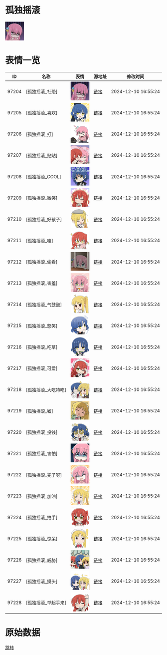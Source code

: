 # 孤独摇滚

<img src="./cover.png" height="60" alt="cover" />

# 表情一览

|ID|名称|表情|源地址|修改时间|
|----|----|----|----|----|
|97204|[孤独摇滚_社恐]|<img src="./pic/097204_%5B孤独摇滚_社恐%5D.png" height="60" alt="社恐"/>|[链接](https://i0.hdslb.com/bfs/garb/f9ed506d2ed25e7243dfca273fc47f5e27c2be63.png)|2024-12-10 16:55:24|
|97205|[孤独摇滚_喜欢]|<img src="./pic/097205_%5B孤独摇滚_喜欢%5D.png" height="60" alt="喜欢"/>|[链接](https://i0.hdslb.com/bfs/garb/272e96dc23a931599da92a6c9cf896bcc5cd95c4.png)|2024-12-10 16:55:24|
|97206|[孤独摇滚_打]|<img src="./pic/097206_%5B孤独摇滚_打%5D.png" height="60" alt="打"/>|[链接](https://i0.hdslb.com/bfs/garb/3633e93cc05ebb977f8f49078c80a0c478d6caa3.png)|2024-12-10 16:55:24|
|97207|[孤独摇滚_贴贴]|<img src="./pic/097207_%5B孤独摇滚_贴贴%5D.png" height="60" alt="贴贴"/>|[链接](https://i0.hdslb.com/bfs/garb/abaae1a8935f89e34b9bef0cc520cf7523e4cfb9.png)|2024-12-10 16:55:24|
|97208|[孤独摇滚_COOL]|<img src="./pic/097208_%5B孤独摇滚_COOL%5D.png" height="60" alt="COOL"/>|[链接](https://i0.hdslb.com/bfs/garb/375a6bc5ef632a105c50533f276a90fc113ad801.png)|2024-12-10 16:55:24|
|97209|[孤独摇滚_微笑]|<img src="./pic/097209_%5B孤独摇滚_微笑%5D.png" height="60" alt="微笑"/>|[链接](https://i0.hdslb.com/bfs/garb/bb4e23e3ccb9bc1f2724693dcd54cfb81ebd73c3.png)|2024-12-10 16:55:24|
|97210|[孤独摇滚_好孩子]|<img src="./pic/097210_%5B孤独摇滚_好孩子%5D.png" height="60" alt="好孩子"/>|[链接](https://i0.hdslb.com/bfs/garb/5a2e8f77af1f411a2bd1cb4fa0374839131e2c89.png)|2024-12-10 16:55:24|
|97211|[孤独摇滚_哇]|<img src="./pic/097211_%5B孤独摇滚_哇%5D.png" height="60" alt="哇"/>|[链接](https://i0.hdslb.com/bfs/garb/cbc0f5c57598e84d7dfaf31ddd0ca3954f025e99.png)|2024-12-10 16:55:24|
|97212|[孤独摇滚_偷看]|<img src="./pic/097212_%5B孤独摇滚_偷看%5D.png" height="60" alt="偷看"/>|[链接](https://i0.hdslb.com/bfs/garb/bce1cc96fade87ea3bd15848c7c3e9d17840faa4.png)|2024-12-10 16:55:24|
|97213|[孤独摇滚_害羞]|<img src="./pic/097213_%5B孤独摇滚_害羞%5D.png" height="60" alt="害羞"/>|[链接](https://i0.hdslb.com/bfs/garb/c6094c00aec22fadca1c06fdf5cdd77715b9666d.png)|2024-12-10 16:55:24|
|97214|[孤独摇滚_气鼓鼓]|<img src="./pic/097214_%5B孤独摇滚_气鼓鼓%5D.png" height="60" alt="气鼓鼓"/>|[链接](https://i0.hdslb.com/bfs/garb/b81e791ce6df5470123fa1b2349909016502b4ae.png)|2024-12-10 16:55:24|
|97215|[孤独摇滚_憋笑]|<img src="./pic/097215_%5B孤独摇滚_憋笑%5D.png" height="60" alt="憋笑"/>|[链接](https://i0.hdslb.com/bfs/garb/29c464d98feae758610d3e06157a503d4739a5ba.png)|2024-12-10 16:55:24|
|97216|[孤独摇滚_吃草]|<img src="./pic/097216_%5B孤独摇滚_吃草%5D.png" height="60" alt="吃草"/>|[链接](https://i0.hdslb.com/bfs/garb/e6f2d2f026813bcce9388cca6b7d279aea01c559.png)|2024-12-10 16:55:24|
|97217|[孤独摇滚_可爱]|<img src="./pic/097217_%5B孤独摇滚_可爱%5D.png" height="60" alt="可爱"/>|[链接](https://i0.hdslb.com/bfs/garb/8bb39a5f9b3dc6db9ea6c921a5e4402704d28326.png)|2024-12-10 16:55:24|
|97218|[孤独摇滚_大吃特吃]|<img src="./pic/097218_%5B孤独摇滚_大吃特吃%5D.png" height="60" alt="大吃特吃"/>|[链接](https://i0.hdslb.com/bfs/garb/d14188bb216e34a2d66f64494acd2a06e627a413.png)|2024-12-10 16:55:24|
|97219|[孤独摇滚_嘘]|<img src="./pic/097219_%5B孤独摇滚_嘘%5D.png" height="60" alt="嘘"/>|[链接](https://i0.hdslb.com/bfs/garb/dbb77504ca414c21110935db69a0ff4c945e26eb.png)|2024-12-10 16:55:24|
|97220|[孤独摇滚_投钱]|<img src="./pic/097220_%5B孤独摇滚_投钱%5D.png" height="60" alt="投钱"/>|[链接](https://i0.hdslb.com/bfs/garb/72580384bcb9d3713c78cddea2dd9db535f9950d.png)|2024-12-10 16:55:24|
|97221|[孤独摇滚_害怕]|<img src="./pic/097221_%5B孤独摇滚_害怕%5D.png" height="60" alt="害怕"/>|[链接](https://i0.hdslb.com/bfs/garb/e76dc53ea9673330a6caeef40fde478dbb211f5b.png)|2024-12-10 16:55:24|
|97222|[孤独摇滚_完了呀]|<img src="./pic/097222_%5B孤独摇滚_完了呀%5D.png" height="60" alt="完了呀"/>|[链接](https://i0.hdslb.com/bfs/garb/4a8dfd59b6a2f00b928377ae97f61d6c3ef6e567.png)|2024-12-10 16:55:24|
|97223|[孤独摇滚_加油]|<img src="./pic/097223_%5B孤独摇滚_加油%5D.png" height="60" alt="加油"/>|[链接](https://i0.hdslb.com/bfs/garb/ea99cc50ae90872280f1913bd562af0e01f7fb75.png)|2024-12-10 16:55:24|
|97224|[孤独摇滚_拍手]|<img src="./pic/097224_%5B孤独摇滚_拍手%5D.png" height="60" alt="拍手"/>|[链接](https://i0.hdslb.com/bfs/garb/a2c4d1f1125de2a430b6049137e628929642dc54.png)|2024-12-10 16:55:24|
|97225|[孤独摇滚_惊呆]|<img src="./pic/097225_%5B孤独摇滚_惊呆%5D.png" height="60" alt="惊呆"/>|[链接](https://i0.hdslb.com/bfs/garb/00c2cdbab293583c73f51735086d05172a8ae49c.png)|2024-12-10 16:55:24|
|97226|[孤独摇滚_威胁]|<img src="./pic/097226_%5B孤独摇滚_威胁%5D.png" height="60" alt="威胁"/>|[链接](https://i0.hdslb.com/bfs/garb/eed3cfab32ccb5d9f9e909b87ea69480764f19cd.png)|2024-12-10 16:55:24|
|97227|[孤独摇滚_摸头]|<img src="./pic/097227_%5B孤独摇滚_摸头%5D.png" height="60" alt="摸头"/>|[链接](https://i0.hdslb.com/bfs/garb/ab6b1360399a56d34fbe1b0d30ac9456afee8c3b.png)|2024-12-10 16:55:24|
|97228|[孤独摇滚_举起手来]|<img src="./pic/097228_%5B孤独摇滚_举起手来%5D.png" height="60" alt="举起手来"/>|[链接](https://i0.hdslb.com/bfs/garb/35cc9f7f604ba6a1e59519d0985bef161d41f189.png)|2024-12-10 16:55:24|

# 原始数据

[跳转](./raw.json)

